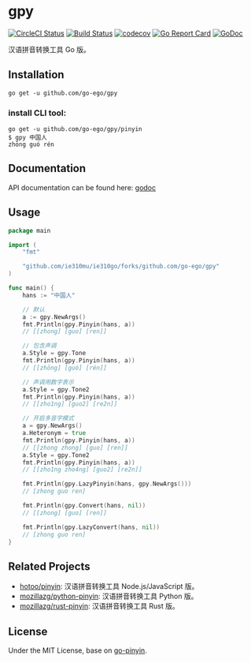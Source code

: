 # gpy

[![CircleCI Status](https://circleci.com/gh/go-ego/gpy.svg?style=shield)](https://circleci.com/gh/go-ego/gpy)
[![Build Status](https://travis-ci.org/go-ego/gpy.svg?branch=master)](https://travis-ci.org/go-ego/gpy)<!-- [![Coverage Status](https://coveralls.io/repos/gtihub.com/go-ego/gpy/badge.svg?branch=master)](https://coveralls.io/r/github.com/go-ego/gpy?branch=master) -->
[![codecov](https://codecov.io/gh/go-ego/gpy/branch/master/graph/badge.svg)](https://codecov.io/gh/go-ego/gpy)
[![Go Report Card](https://goreportcard.com/badge/github.com/go-ego/gpy)](https://goreportcard.com/report/github.com/go-ego/gpy)
[![GoDoc](https://godoc.org/github.com/go-ego/gpy?status.svg)](https://godoc.org/github.com/go-ego/gpy)

汉语拼音转换工具 Go 版。


## Installation

```
go get -u github.com/go-ego/gpy
```

### install CLI tool:

```
go get -u github.com/go-ego/gpy/pinyin
$ gpy 中国人
zhōng guó rén
```


## Documentation

API documentation can be found here:
[godoc](https://godoc.org/github.com/go-ego/gpy)


## Usage

```go
package main

import (
	"fmt"

	"github.com/ie310mu/ie310go/forks/github.com/go-ego/gpy"
)

func main() {
	hans := "中国人"

	// 默认
	a := gpy.NewArgs()
	fmt.Println(gpy.Pinyin(hans, a))
	// [[zhong] [guo] [ren]]

	// 包含声调
	a.Style = gpy.Tone
	fmt.Println(gpy.Pinyin(hans, a))
	// [[zhōng] [guó] [rén]]

	// 声调用数字表示
	a.Style = gpy.Tone2
	fmt.Println(gpy.Pinyin(hans, a))
	// [[zho1ng] [guo2] [re2n]]

	// 开启多音字模式
	a = gpy.NewArgs()
	a.Heteronym = true
	fmt.Println(gpy.Pinyin(hans, a))
	// [[zhong zhong] [guo] [ren]]
	a.Style = gpy.Tone2
	fmt.Println(gpy.Pinyin(hans, a))
	// [[zho1ng zho4ng] [guo2] [re2n]]

	fmt.Println(gpy.LazyPinyin(hans, gpy.NewArgs()))
	// [zhong guo ren]

	fmt.Println(gpy.Convert(hans, nil))
	// [[zhong] [guo] [ren]]

	fmt.Println(gpy.LazyConvert(hans, nil))
	// [zhong guo ren]
}
```


## Related Projects

* [hotoo/pinyin](https://github.com/hotoo/pinyin): 汉语拼音转换工具 Node.js/JavaScript 版。
* [mozillazg/python-pinyin](https://github.com/mozillazg/python-pinyin): 汉语拼音转换工具 Python 版。
* [mozillazg/rust-pinyin](https://github.com/mozillazg/rust-pinyin): 汉语拼音转换工具 Rust 版。


## License

Under the MIT License, base on [go-pinyin](https://github.com/mozillazg/go-pinyin).
